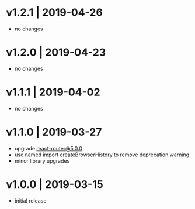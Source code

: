# v1.2.1 | 2019-04-26
* no changes

# v1.2.0 | 2019-04-23
* no changes

# v1.1.1 | 2019-04-02
* no changes

# v1.1.0 | 2019-03-27
* upgrade react-router@5.0.0
* use named import createBrowserHistory to remove deprecation warning
* minor library upgrades

# v1.0.0 | 2019-03-15
* initial release
